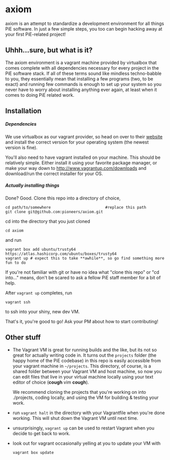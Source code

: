 # axiom
<!---
Everything you need to get started with PiE software development.
-->
axiom is an attempt to standardize a development environment for all things PiE software. In just a
few simple steps, you too can begin hacking away at your first PiE-related project!

## Uhhh...sure, but what is it?
The axiom environment is a vagrant machine provided by virtualbox that comes complete with all
dependencies necessary for every project in the PiE software stack. If all of these terms sound
like mindless techno-babble to you, they essentially mean that installing a few programs
(two, to be exact) and running few commands is enough to set up your system so you never have to
worry about installing anything ever again, at least when it comes to doing PiE related work.

## Installation
##### Dependencies

We use virtualbox as our vagrant provider, so head on over to their
<a href="https://www.virtualbox.org/wiki/Downloads">website</a>
and install the correct version for your operating system (the newest version is fine).

You'll also need to have vagrant installed on your machine. This should be relatively simple. Either
install it using your favorite package manager, or make your way down to
http://www.vagrantup.com/downloads and download/run the correct installer for your OS.

##### *Actually* installing things
Done? Good. Clone this repo into a directory of choice,
```
cd path/to/somewhere                        #replace this path
git clone git@github.com:pioneers/axiom.git
```
cd into the directory that you just cloned
```
cd axiom
```
and run
```
vagrant box add ubuntu/trusty64 https://atlas.hashicorp.com/ubuntu/boxes/trusty64
vagrant up # expect this to take **awhile**, so go find something more fun to do
```
If you're not familiar with git or have no idea what "clone this repo" or "cd into..." means, don't
be scared to ask a fellow PiE staff member for a bit of help.

After `vagrant up` completes, run
```
vagrant ssh
```
to ssh into your shiny, new dev VM.
&nbsp;

That's it, you're good to go! Ask your PM about how to start contributing!

## Other stuff
- The Vagrant VM is great for running builds and the like, but its not so great for actually writing
  code in. It turns out the `projects` folder (the happy home of the PiE codebase) in this repo is
  easily accessible from your vagrant machine in `~/projects`. This directory, of course, is a shared
  folder between your Vagrant VM and host machine, so now you can edit files that live in your virtual
  machine locally using your text editor of choice (**cough** vim **cough**). 

  We recommend cloning the projects that you're working on into ./projects, coding locally, and
  using the VM for building & testing your work.
- run `vagrant halt` in the directory with your Vagrantfile when you're done working. This will shut
  down the Vagrant VM until next time.
- unsurprisingly, `vagrant up` can be used to restart Vagrant when you decide to get back to work.
- look out for vagrant occasionally yelling at you to update your VM with

  `vagrant box update`
